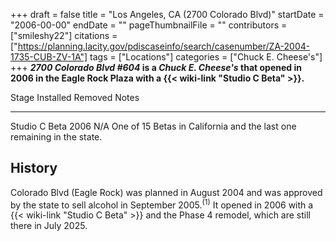 +++
draft = false
title = "Los Angeles, CA (2700 Colorado Blvd)"
startDate = "2006-00-00"
endDate = ""
pageThumbnailFile = ""
contributors = ["smileshy22"]
citations = ["https://planning.lacity.gov/pdiscaseinfo/search/casenumber/ZA-2004-1735-CUB-ZV-1A"]
tags = ["Locations"]
categories = ["Chuck E. Cheese's"]
+++
***2700 Colorado Blvd #604* is a *Chuck E. Cheese's* that opened in 2006 in the Eagle Rock Plaza with a {{< wiki-link "Studio C Beta" >}}.**

  Stage           Installed   Removed   Notes
  --------------- ----------- --------- ------------------------------------------------------------------------
  Studio C Beta   2006        N/A       One of 15 Betas in California and the last one remaining in the state.

## History

Colorado Blvd (Eagle Rock) was planned in August 2004 and was approved by the state to sell alcohol in September 2005.<sup>(1)</sup> It opened in 2006 with a {{< wiki-link "Studio C Beta" >}} and the Phase 4 remodel, which are still there in July 2025.
